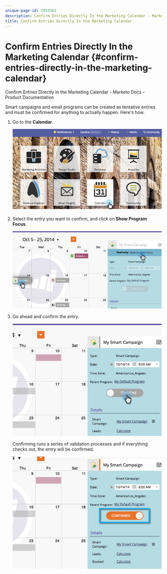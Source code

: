 ```yaml
---
unique-page-id: 2953362
description: Confirm Entries Directly In the Marketing Calendar - Marketo Docs - Product Documentation
title: Confirm Entries Directly In the Marketing Calendar
---
```


# Confirm Entries Directly In the Marketing Calendar {#confirm-entries-directly-in-the-marketing-calendar}

Confirm Entries Directly In the Marketing Calendar - Marketo Docs - Product Documentation

Smart campaigns and email programs can be created as tentative entries and must be confirmed for anything to actually happen. Here's how.

1. Go to the **Calendar**.

   ![](assets/2017-05-10-15-30-47-5.png)

1. Select the entry you want to confirm, and click on **Show Program Focus**.

   ![](assets/image2014-10-20-13-3a22-3a15.png)

1. Go ahead and confirm the entry.

   ![](assets/image2014-10-20-13-3a22-3a26.png)

   Confirming runs a series of validation processes and if everything checks out, the entry will be confirmed.

   ![](assets/image2014-10-20-13-3a22-3a36.png)

